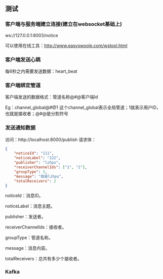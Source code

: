 

## 测试
### 客户端与服务端建立连接(建立在websocket基础上)
ws://127.0.0.1:8003/notice

可以使用在线工具：http://www.easyswoole.com/wstool.html

### 客户端发送心跳
每6秒之内需要发送数据：heart_beat

### 客户端绑定管道
客户端发送的数据格式：管道名称@#@客户端Id

Eg：channel_global@#@1   这个channel_global表示全局管道；1就表示用户ID，也就是接收者；@#@是分割符号

### 发送通知数据
访问：http://localhost:8000/publish
请求体：
```json
{
	"noticeId": "111",
	"noticeLabel": "222",
	"publisher": "lzhpo",
	"receiverChannelIds": ["1", "2"],
	"groupType": 3,
	"message": "我是lzhpo",
	"totalReceivers": 2
}
```

noticeId：消息ID。

noticeLabel：消息主题。

publisher：发送者。

receiverChannelIds：接收者。

groupType：管道名称。

message：消息内容。

totalReceivers：总共有多少个接收者。

### Kafka